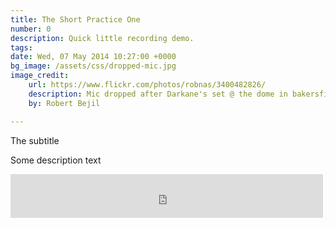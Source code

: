```yaml
---
title: The Short Practice One
number: 0
description: Quick little recording demo.
tags:
date: Wed, 07 May 2014 10:27:00 +0000
bg_image: /assets/css/dropped-mic.jpg
image_credit:
    url: https://www.flickr.com/photos/robnas/3400482826/
    description: Mic dropped after Darkane's set @ the dome in bakersfield california
    by: Robert Bejil

---
```


The subtitle

Some description text

<iframe
src="https://www.signalleaf.com/podcasts/That-Podcast/536aaf42a7f1f80200000033"
width="500" height="70" frameborder="0"></iframe>
